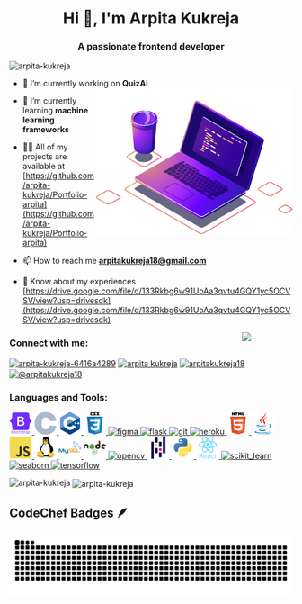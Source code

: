 <h1 align="center">Hi 👋, I'm Arpita Kukreja</h1>
<h3 align="center">A passionate frontend developer</h3>  

<p align="left"> <img src="https://komarev.com/ghpvc/?username=arpita-kukreja&label=Profile%20views&color=0e75b6&style=flat" alt="arpita-kukreja" /> </p>

- 🔭 I’m currently working on **QuizAi**<img src="https://raw.githubusercontent.com/arpita-kukreja/arpita-kukreja/main/illustration.png" min-width="300px" max-width="300px" width="350px" align="right">

- 🌱 I’m currently learning **machine learning frameworks**

- 👨‍💻 All of my projects are available at [https://github.com/arpita-kukreja/Portfolio-arpita](https://github.com/arpita-kukreja/Portfolio-arpita)

- 📫 How to reach me **arpitakukreja18@gmail.com**

- 📄 Know about my experiences [https://drive.google.com/file/d/133Rkbg6w91UoAa3qvtu4GQY1yc5OCVSV/view?usp=drivesdk](https://drive.google.com/file/d/133Rkbg6w91UoAa3qvtu4GQY1yc5OCVSV/view?usp=drivesdk)

<img align="right" width="90px" src="https://media.giphy.com/media/zJ3V6Ot51H8Y0/giphy.gif"> 
<h3 align="left">Connect with me:</h3>
<p align="left">
<a href="https://linkedin.com/in/arpita-kukreja-6416a4289" target="blank"><img align="center" src="https://raw.githubusercontent.com/rahuldkjain/github-profile-readme-generator/master/src/images/icons/Social/linked-in-alt.svg" alt="arpita-kukreja-6416a4289" height="30" width="40" /></a>
<a href="https://www.hackerrank.com/arpita kukreja" target="blank"><img align="center" src="https://raw.githubusercontent.com/rahuldkjain/github-profile-readme-generator/master/src/images/icons/Social/hackerrank.svg" alt="arpita kukreja" height="30" width="40" /></a>
<a href="https://www.leetcode.com/arpitakukreja18" target="blank"><img align="center" src="https://raw.githubusercontent.com/rahuldkjain/github-profile-readme-generator/master/src/images/icons/Social/leet-code.svg" alt="arpitakukreja18" height="30" width="40" /></a>
<a href="https://www.hackerearth.com/@arpitakukreja18" target="blank"><img align="center" src="https://raw.githubusercontent.com/rahuldkjain/github-profile-readme-generator/master/src/images/icons/Social/hackerearth.svg" alt="@arpitakukreja18" height="30" width="40" /></a>
</p>

<h3 align="left">Languages and Tools:</h3>
<p align="left"> <a href="https://getbootstrap.com" target="_blank" rel="noreferrer"> <img src="https://raw.githubusercontent.com/devicons/devicon/master/icons/bootstrap/bootstrap-plain-wordmark.svg" alt="bootstrap" width="40" height="40"/> </a> <a href="https://www.cprogramming.com/" target="_blank" rel="noreferrer"> <img src="https://raw.githubusercontent.com/devicons/devicon/master/icons/c/c-original.svg" alt="c" width="40" height="40"/> </a> <a href="https://www.w3schools.com/cpp/" target="_blank" rel="noreferrer"> <img src="https://raw.githubusercontent.com/devicons/devicon/master/icons/cplusplus/cplusplus-original.svg" alt="cplusplus" width="40" height="40"/> </a> <a href="https://www.w3schools.com/css/" target="_blank" rel="noreferrer"> <img src="https://raw.githubusercontent.com/devicons/devicon/master/icons/css3/css3-original-wordmark.svg" alt="css3" width="40" height="40"/> </a> <a href="https://www.figma.com/" target="_blank" rel="noreferrer"> <img src="https://www.vectorlogo.zone/logos/figma/figma-icon.svg" alt="figma" width="40" height="40"/> </a> <a href="https://flask.palletsprojects.com/" target="_blank" rel="noreferrer"> <img src="https://www.vectorlogo.zone/logos/pocoo_flask/pocoo_flask-icon.svg" alt="flask" width="40" height="40"/> </a> <a href="https://git-scm.com/" target="_blank" rel="noreferrer"> <img src="https://www.vectorlogo.zone/logos/git-scm/git-scm-icon.svg" alt="git" width="40" height="40"/> </a> <a href="https://heroku.com" target="_blank" rel="noreferrer"> <img src="https://www.vectorlogo.zone/logos/heroku/heroku-icon.svg" alt="heroku" width="40" height="40"/> </a> <a href="https://www.w3.org/html/" target="_blank" rel="noreferrer"> <img src="https://raw.githubusercontent.com/devicons/devicon/master/icons/html5/html5-original-wordmark.svg" alt="html5" width="40" height="40"/> </a> <a href="https://www.java.com" target="_blank" rel="noreferrer"> <img src="https://raw.githubusercontent.com/devicons/devicon/master/icons/java/java-original.svg" alt="java" width="40" height="40"/> </a> <a href="https://developer.mozilla.org/en-US/docs/Web/JavaScript" target="_blank" rel="noreferrer"> <img src="https://raw.githubusercontent.com/devicons/devicon/master/icons/javascript/javascript-original.svg" alt="javascript" width="40" height="40"/> </a> <a href="https://www.linux.org/" target="_blank" rel="noreferrer"> <img src="https://raw.githubusercontent.com/devicons/devicon/master/icons/linux/linux-original.svg" alt="linux" width="40" height="40"/> </a> <a href="https://www.mysql.com/" target="_blank" rel="noreferrer"> <img src="https://raw.githubusercontent.com/devicons/devicon/master/icons/mysql/mysql-original-wordmark.svg" alt="mysql" width="40" height="40"/> </a> <a href="https://nodejs.org" target="_blank" rel="noreferrer"> <img src="https://raw.githubusercontent.com/devicons/devicon/master/icons/nodejs/nodejs-original-wordmark.svg" alt="nodejs" width="40" height="40"/> </a> <a href="https://opencv.org/" target="_blank" rel="noreferrer"> <img src="https://www.vectorlogo.zone/logos/opencv/opencv-icon.svg" alt="opencv" width="40" height="40"/> </a> <a href="https://pandas.pydata.org/" target="_blank" rel="noreferrer"> <img src="https://raw.githubusercontent.com/devicons/devicon/2ae2a900d2f041da66e950e4d48052658d850630/icons/pandas/pandas-original.svg" alt="pandas" width="40" height="40"/> </a> <a href="https://www.python.org" target="_blank" rel="noreferrer"> <img src="https://raw.githubusercontent.com/devicons/devicon/master/icons/python/python-original.svg" alt="python" width="40" height="40"/> </a> <a href="https://reactjs.org/" target="_blank" rel="noreferrer"> <img src="https://raw.githubusercontent.com/devicons/devicon/master/icons/react/react-original-wordmark.svg" alt="react" width="40" height="40"/> </a> <a href="https://scikit-learn.org/" target="_blank" rel="noreferrer"> <img src="https://upload.wikimedia.org/wikipedia/commons/0/05/Scikit_learn_logo_small.svg" alt="scikit_learn" width="40" height="40"/> </a> <a href="https://seaborn.pydata.org/" target="_blank" rel="noreferrer"> <img src="https://seaborn.pydata.org/_images/logo-mark-lightbg.svg" alt="seaborn" width="40" height="40"/> </a> <a href="https://www.tensorflow.org" target="_blank" rel="noreferrer"> <img src="https://www.vectorlogo.zone/logos/tensorflow/tensorflow-icon.svg" alt="tensorflow" width="40" height="40"/> </a> </p>

<p><img align="left" src="https://github-readme-stats.vercel.app/api/top-langs?username=arpita-kukreja&show_icons=true&locale=en&layout=compact" alt="arpita-kukreja" /></p>

<p>&nbsp;<img align="center" src="https://github-readme-stats.vercel.app/api?username=arpita-kukreja&show_icons=true&locale=en" alt="arpita-kukreja" /></p>

## CodeChef Badges 🪶
<div style='display:flex; align-items:center; gap: 10px;' align='center'>
<a href="https://badgr.com/public/assertions/4mL2m9QYQC-al832vETmGw?identity__email=sanjay.kanakkotviswanathan@students.mq.edu.au">
<!-- <img src="https://raw.githubusercontent.com/sanjay-kv/sanjay-kv/refs/heads/main/Assets/Postman%20White.png" width="100px" height="100px" /> -->
<a href="#">
<!-- <img src="https://raw.githubusercontent.com/sanjay-kv/sanjay-kv/main/Assets/Hand-on%20Snowflake.png" width="115px" height="108px" /> -->
<a href="#">
<!-- <img src="https://raw.githubusercontent.com/sanjay-kv/sanjay-kv/main/Assets/Hands-on%20collab.png" width="110px" height="108px" /> -->
<a href="https://www.credly.com/badges/2d4bc39d-f0d9-4c01-9a34-451044850f9b/public_url">
<!-- <img src="https://raw.githubusercontent.com/sanjay-kv/sanjay-kv/main/Assets/GitHub%20Foundation.png" width="100px" height="105px" /> -->
<a href="https://www.credly.com/badges/21b16046-9856-4432-b4e3-408f9a6e71bb/public_url">
<!-- <img src="https://raw.githubusercontent.com/sanjay-kv/sanjay-kv/refs/heads/main/Assets/github-copilot.png" width="105px" height="105px" /> -->
</div>
<img alt="GitHub Snake" src="https://raw.githubusercontent.com/arpita-kukreja/arpita-kukreja/output/github-contribution-grid-snake.svg" />
